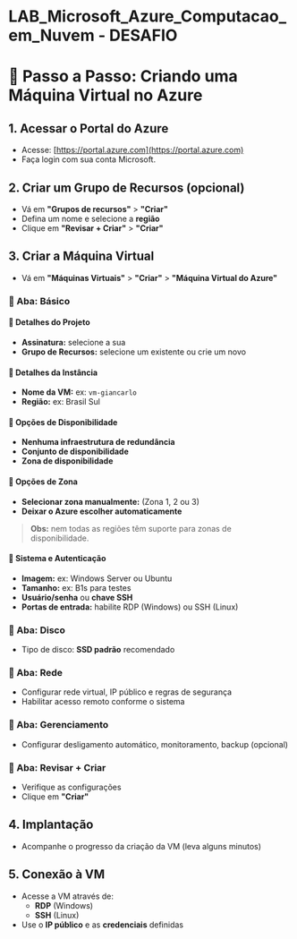 # LAB_Microsoft_Azure_Computacao_em_Nuvem - DESAFIO
# 🚀 Passo a Passo: Criando uma Máquina Virtual no Azure

## 1. Acessar o Portal do Azure
- Acesse: [https://portal.azure.com](https://portal.azure.com)
- Faça login com sua conta Microsoft.

## 2. Criar um Grupo de Recursos (opcional)
- Vá em **"Grupos de recursos"** > **"Criar"**
- Defina um nome e selecione a **região**
- Clique em **"Revisar + Criar"** > **"Criar"**

## 3. Criar a Máquina Virtual
- Vá em **"Máquinas Virtuais"** > **"Criar"** > **"Máquina Virtual do Azure"**

### 🔹 Aba: Básico

#### 🔸 Detalhes do Projeto
- **Assinatura:** selecione a sua
- **Grupo de Recursos:** selecione um existente ou crie um novo

#### 🔸 Detalhes da Instância
- **Nome da VM:** ex: `vm-giancarlo`
- **Região:** ex: Brasil Sul

#### 🔸 Opções de Disponibilidade
- **Nenhuma infraestrutura de redundância**
- **Conjunto de disponibilidade**
- **Zona de disponibilidade**

#### 🔸 Opções de Zona
- **Selecionar zona manualmente:** (Zona 1, 2 ou 3)
- **Deixar o Azure escolher automaticamente**

> **Obs:** nem todas as regiões têm suporte para zonas de disponibilidade.

#### 🔸 Sistema e Autenticação
- **Imagem:** ex: Windows Server ou Ubuntu
- **Tamanho:** ex: B1s para testes
- **Usuário/senha** ou **chave SSH**
- **Portas de entrada:** habilite RDP (Windows) ou SSH (Linux)

### 🔹 Aba: Disco
- Tipo de disco: **SSD padrão** recomendado

### 🔹 Aba: Rede
- Configurar rede virtual, IP público e regras de segurança
- Habilitar acesso remoto conforme o sistema

### 🔹 Aba: Gerenciamento
- Configurar desligamento automático, monitoramento, backup (opcional)

### 🔹 Aba: Revisar + Criar
- Verifique as configurações
- Clique em **"Criar"**

## 4. Implantação
- Acompanhe o progresso da criação da VM (leva alguns minutos)

## 5. Conexão à VM
- Acesse a VM através de:
  - **RDP** (Windows)
  - **SSH** (Linux)
- Use o **IP público** e as **credenciais** definidas